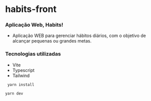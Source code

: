 # habits-front

### Aplicação Web, Habits!

- Aplicação WEB para gerenciar hábitos diários, com o objetivo de alcançar pequenas ou grandes metas.


### Tecnologias utilizadas
- Vite
- Typescript
- Tailwind

 ```node
  yarn install
 ```

  ```node
  yarn dev
 ```